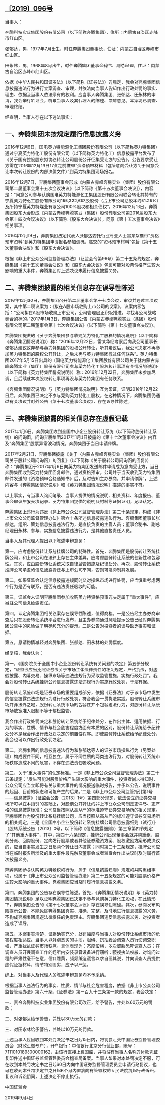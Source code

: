## [〔2019〕096号](http://www.csrc.gov.cn/pub/zjhpublic/G00306212/201909/t20190912_361847.htm)

当事人：

奔腾科技实业集团股份有限公司（以下简称奔腾集团），住所：内蒙古自治区赤峰市红山区。

张郁达，男，1977年7月出生，时任奔腾集团董事长，住址：内蒙古自治区赤峰市红山区。

田永林，男，1968年8月出生，时任奔腾集团董事会秘书、副总经理，住址：内蒙古自治区赤峰市红山区。

依据《中华人民共和国证券法》（以下简称《证券法》）的规定，我会对奔腾集团信息披露违法行为进行立案调查、审理，并依法向当事人告知作出行政处罚的事实、理由、依据及当事人依法享有的权利。应当事人奔腾集团、张郁达、田永林的申请，我会举行听证会，听取当事人及其代理人的陈述、申辩意见。本案现已调查、审理终结。

经查明，当事人存在以下违法事实：

## 一、奔腾集团未按规定履行信息披露义务

2016年12月6日，国电英力特能源化工集团股份有限公司（以下简称英力特集团）通过宁夏英力特化工股份有限公司（以下简称英力特化工）信息披露平台发布了《关于国有控股股东拟协议转让公司股份公开征集受让方的公告》。公告要求受让方需在2016年12月19日17点之前携带“资格预审材料（包括意向受让方关于同意受让本次转让股份的内部决策文件）”到英力特集团现场报名。

2016年12月7日，奔腾集团董事会形成《内蒙古赤峰奔腾实业（集团）股份有限公司第二届董事会第十五次会议决议》（以下简称《第十五次董事会决议》），内容是：“同意公司参与认购国电英力特能源化工集团股份有限公司联合转让其持有的宁夏英力特化工股份有限公司155,322,687股股份（占上市公司总股本的51.25%）及所持宁夏英力特煤业有限公司100%股权和相关债权”。2016年12月16日，奔腾集团股东大会形成《内蒙古赤峰奔腾实业（集团）股份有限公司第2016届股东大会第十四次会议决议》（以下简称《股东大会决议》），同意《第十五次董事会决议》相关事项。

2016年12月19日，奔腾集团法定代表人张郁达委托行业专业人士雷某华携带“资格预审资料”到英力特集团申请报名参加调研。递交的“资格预审材料”包括《第十五次董事会决议》和《股东大会决议》。

根据《非上市公众公司监督管理办法》（证监会令第96号）第二十五条的规定，奔腾集团《第十五次董事会决议》和《股东大会决议》包含可能对股票价格产生较大影响的重大事件，奔腾集团对上述决议未履行信息披露义务。

## 二、奔腾集团披露的相关信息存在误导性陈述

2016年12月30日，奔腾集团召开第二届董事会第十七次会议，审议并通过三项议案，其中第二项议案为：《拟在A股市场收购上市公司的议案》，议案内容包括：“公司拟在A股市场收购上市公司，公司管理层正积极推进，寻找与公司战略契合的标的。”2017年1月3日，奔腾集团公告《内蒙古赤峰奔腾实业（集团）股份有限公司第二届董事会第十七次会议决议》（以下简称《第十七次董事会决议》）。

奔腾集团提供的《关于奔腾集团参与收购英力特化工股权的情况说明》（以下简称《奔腾集团情况说明》）称：“2016年12月22日，雷某华经考察后向我公司董事长张郁达建议放弃参与英力特集团的股权公开转让，听其建议后，我公司决定不再参加英力特集团的股权公开转让，之后未再与英力特集团有过任何联系”。英力特集团2017年5月15日出具的《国电英力特能源化工集团股份有限公司关于就内蒙古赤峰奔腾实业（集团）股份有限公司参与英力特化工股权转让事项有关情况的说明》（以下简称《英力特集团情况说明》）称：2016年12月22日，奔腾集团未参加尽调，且后续就本次股权转让事项再没与英力特集团有任何联系。

《奔腾集团情况说明》与《英力特集团情况说明》互为印证，证明2016年12月22日后，奔腾集团已决定不参与竞购英力特化工股权。在这种情况下，奔腾集团仍通过有关决议并对外公告《第十七次董事会决议》，存在误导性陈述。

## 三、奔腾集团披露的相关信息存在虚假记载

2017年1月6日，奔腾集团收到全国中小企业股份转让系统（以下简称股份转让系统）的问询函，问询奔腾集团2017年1月3日披露的《第十七次董事会决议》内容及“奔腾集团”股票异常波动情况。奔腾集团于当日申请停牌。

2017年2月21日，奔腾集团披露《关于〈内蒙古赤峰奔腾实业（集团）股份有限公司关于股转公司问询函〉的回复》（以下简称《关于股转公司问询函的回复》）称：“奔腾集团于2017年1月6日向英力特集团发送邮件申请成为意向受让方，当日奔腾集团收到英力特集团回复邮件，通过资格预审。公司并于当天收到英力特集团邮件发送的《资格预审合格通知书》后，及时告知主办券商，并申请停牌”，上述内容与《奔腾集团情况说明》和《英力特集团情况说明》描述的事实不符。

以上事实，有当事人询问笔录、当事人提供的情况说明、相关资料、年度报告、董事会审议年报表决记录、英力特集团提供的说明及材料等证据证明，足以认定。

奔腾集团上述行为违反《非上市公众公司监督管理办法》第二十条规定，构成《非上市公众公司监督管理办法》第六十条所述信息披露违法行为。奔腾集团董事长张郁达，组织、策划信息披露违法行为，是直接负责的主管人员；董事会秘书、副总经理田永林，参与、实施信息披露违法行为，是其他直接责任人员。

当事人及其代理人提出以下陈述申辩意见：

第一，应考虑股份转让系统挂牌公司的特殊性。首先，奔腾集团是股份转让系统挂牌公司，和上市公司在法律上存在主体差异，应考虑股份转让系统的创新性和包容性。其次，应由股份转让系统采取自律监管措施及纪律处分。再次，股份转让系统挂牌公司承担的信息披露责任与上市公司不同，否则可能抑制其发展。

第二，如果证监会认定信息披露违规同时又对操纵市场进行处罚，应当慎重考虑两个行为是否有联系，是否有违法责任吸收的可能。

第三，证监会未证明奔腾集团参加收购英力特资格预审的决定属于“重大事件”，应减轻公司信息披露责任。

第四，认定奔腾集团相关议案存在误导性陈述，值得商榷。一是公告经主办券商审查后只在股份转让系统平台进行发布，且主办券商通过风险提示公告已经对奔腾集团公告中的风险做了明确和充分的提示。二是公告对投资者的误导缺乏事实和证据。

第五，恳请酌情减轻对奔腾集团、张郁达、田永林的处罚幅度。

经复核，我会认为：

第一，《国务院关于全国中小企业股份转让系统有关问题的决定》第五部分规定，“证监会应当比照证券法关于市场主体法律责任的相关规定，严格执法，对虚假披露、内幕交易、操纵市场等违法违规行为采取监管措施，实施行政处罚”。我会对股份转让系统挂牌公司信息披露违法违规行为实施行政处罚，于法有据。

股份转让系统市场是证券市场的重要组成部分，依据《证券法》对于该市场中发生的信息披露违法违规行为进行行政处罚，符合我会一贯执法实践。股份转让系统市场并非法外之地，股份转让系统市场的包容性并不包容违法行为，对股份转让系统市场放宽准入限制不等于放松监管。

我会作出行政处罚决定和股份转让系统给予纪律处分，在作出主体、适用依据、行为的事实、性质、情节与社会危害程度方面有本质的区别，股份转让系统给予纪律处分不是我会作出行政处罚决定的前置性程序。即使股份转让系统给予纪律处分，我会也可以作出行政处罚决定。

第二，奔腾集团的信息披露违法行为和张郁达等人的证券市场操纵行为（另案处理）构成要件不同，相互独立，属于不同性质的两类违法行为，对股份转让系统市场秩序造成不同的危害，不存在违法责任吸收问题。

第三，关于“重大事件”的认定标准。一是《非上市公众公司监督管理办法》第二十五条规定：“发生可能对股票价格产生较大影响的重大事件，投资者尚未得知时，公众公司应当立即将有关该重大事件的情况报送临时报告，并予以公告，说明事件的起因、目前的状态和可能产生的后果。”二是《非上市公众公司监管指引第1号——信息披露》（证监会公告〔2013〕1号）第四部分规定，依法设立的证券交易场所可以在本指引的基础上，对股票公开转让的非上市公众公司制定更详尽、更严格的信息披露标准；公司应当按照从高从严的标准遵守证券交易场所的相关规定。奔腾集团作为股份转让系统挂牌公司，应当按照从高从严的标准遵守证券交易场所的相关规定。三是《全国中小企业股份转让系统挂牌公司信息披露细则（试行）》（股转系统公告〔2013〕3号，以下简称《信息披露细则》）第三章第四节规定了“其他重大事件”，其中，第四十六条规定，挂牌公司出现董事会就并购重组、股利分派、回购股份、定向发行股票或者其他证券融资方案、股权激励方案形成决议的，应当自事实发生之日起两个转让日内披露；同时第二十二条规定，挂牌公司应当在临时报告所涉及的重大事件最先触及董事会或者监事会作出决议时及时履行首次披露义务。

奔腾集团参与认购英力特股权的行为，属于《信息披露细则》规定的并购重组事项，也属于《非上市公众公司监督管理办法》第二十五条规定的可能对股票价格产生较大影响的重大事件。奔腾集团应当及时履行信息披露义务。

第四，奔腾集团的公告存在误导性陈述。首先，《奔腾集团情况说明》与《英力特集团情况说明》足以证明奔腾集团已决定不参与竞购英力特化工股权，在此情形下，奔腾集团公告的《第十七次董事会决议》存在误导性陈述。其次，券商发布风险提示公告，不能免除奔腾集团真实、准确、完整、及时地进行信息披露的义务，不构成奔腾集团规避法律责任的免责理由。奔腾集团违反信息披露义务，对投资者造成了误导。

第五，本案事实清楚，证据确实充分，处罚幅度与当事人对股份转让系统市场的危害程度相适应。当事人以特别恶劣的手段，阻碍、抗拒我会调查人员行使调查职权，严重扰乱证券市场秩序。具体表现为：态度蛮横，多次威胁恐吓调查人员；在调查人员开展调查工作的场所内安装录音设备进行窃听；藐视执法权威，对询问过程的严肃性毫不在意，信口雌黄，频频编造谎言以求自圆其说，并向调查人员提供虚假证据材料，情节特别恶劣，应予以严惩。

综上，对当事人及代理人的陈述申辩意见均不予采纳。

根据当事人违法行为的事实、性质、情节与社会危害程度，依据《非上市公众公司监督管理办法》第六十条、《证券法》第一百九十三条第一款的规定，我会决定：

一、责令奔腾科技实业集团股份有限公司改正，给予警告，并处以60万元的罚款；

二、对张郁达给予警告，并处以30万元的罚款；

三、对田永林给予警告，并处以10万元的罚款。

上述当事人应自收到本处罚决定书之日起15日内，将罚款汇交中国证券监督管理委员会（财政汇缴专户），开户银行：中信银行北京分行营业部，账号：7111010189800000162，由该行直接上缴国库，并将注有当事人名称的付款凭证复印件送中国证券监督管理委员会稽查局备案。当事人如果对本处罚决定不服，可在收到本处罚决定书之日起60日内向中国证券监督管理委员会申请行政复议，也可在收到本处罚决定书之日起6个月内直接向有管辖权的人民法院提起行政诉讼。复议和诉讼期间，上述决定不停止执行。

 

 

 

中国证监会      

2019年9月4日    

 